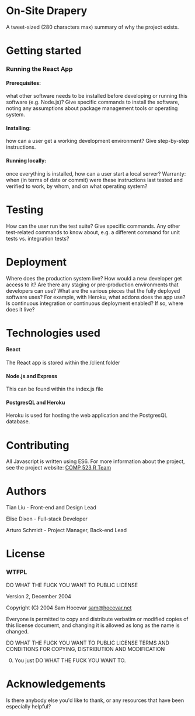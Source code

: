 # On-Site Drapery

A tweet-sized (280 characters max) summary of why the project exists.

# Getting started

### Running the React App
#### Prerequisites: 
what other software needs to be installed before developing or running this software (e.g. Node.js)? Give specific commands to install the software, noting any assumptions about package management tools or operating system.
#### Installing: 
how can a user get a working development environment? Give step-by-step instructions.
#### Running locally: 
once everything is installed, how can a user start a local server?
Warranty: when (in terms of date or commit) were these instructions last tested and verified to work, by whom, and on what operating system?

# Testing

How can the user run the test suite? Give specific commands.
Any other test-related commands to know about, e.g. a different command for unit tests vs. integration tests?

# Deployment

Where does the production system live? How would a new developer get access to it?
Are there any staging or pre-production environments that developers can use?
What are the various pieces that the fully deployed software uses? For example, with Heroku, what addons does the app use?
Is continuous integration or continuous deployment enabled? If so, where does it live?

# Technologies used

#### React
The React app is stored within the /client folder
#### Node.js and Express
This can be found within the index.js file
#### PostgresQL and Heroku
Heroku is used for hosting the web application and the PostgresQL database.

# Contributing

All Javascript is written using ES6. For more information about the project, see the project website: [COMP 523 R Team](http://comp523teamr.web.unc.edu/)

# Authors
Tian Liu - Front-end and Design Lead

Elise Dixon - Full-stack Developer

Arturo Schmidt - Project Manager, Back-end Lead

# License
### WTFPL

DO WHAT THE FUCK YOU WANT TO PUBLIC LICENSE

Version 2, December 2004

Copyright (C) 2004 Sam Hocevar <sam@hocevar.net>

Everyone is permitted to copy and distribute verbatim or modified copies of this license document, and changing it is allowed as long as the name is changed.

DO WHAT THE FUCK YOU WANT TO PUBLIC LICENSE TERMS AND CONDITIONS FOR COPYING, DISTRIBUTION AND MODIFICATION

0. You just DO WHAT THE FUCK YOU WANT TO.

# Acknowledgements

Is there anybody else you'd like to thank, or any resources that have been especially helpful?
